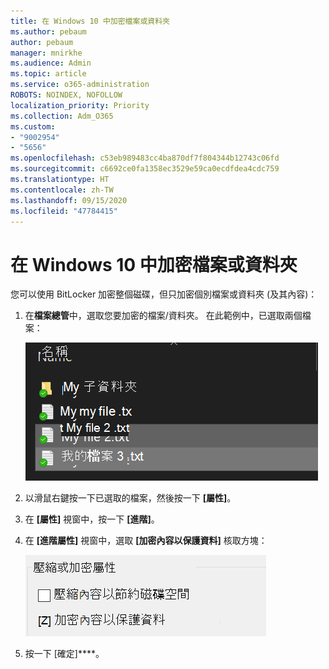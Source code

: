 ```yaml
---
title: 在 Windows 10 中加密檔案或資料夾
ms.author: pebaum
author: pebaum
manager: mnirkhe
ms.audience: Admin
ms.topic: article
ms.service: o365-administration
ROBOTS: NOINDEX, NOFOLLOW
localization_priority: Priority
ms.collection: Adm_O365
ms.custom:
- "9002954"
- "5656"
ms.openlocfilehash: c53eb989483cc4ba870df7f804344b12743c06fd
ms.sourcegitcommit: c6692ce0fa1358ec3529e59ca0ecdfdea4cdc759
ms.translationtype: HT
ms.contentlocale: zh-TW
ms.lasthandoff: 09/15/2020
ms.locfileid: "47784415"
---
```

# <a name="encrypt-files-or-folder-in-windows-10"></a>在 Windows 10 中加密檔案或資料夾

您可以使用 BitLocker 加密整個磁碟，但只加密個別檔案或資料夾 (及其內容)：

1. 在**檔案總管**中，選取您要加密的檔案/資料夾。 在此範例中，已選取兩個檔案：

    ![選取要加密的檔案或資料夾](media/select-for-encrypting.png)

2. 以滑鼠右鍵按一下已選取的檔案，然後按一下 **[屬性]**。

3. 在 **[屬性]** 視窗中，按一下 **[進階]**。

4. 在 **[進階屬性]** 視窗中，選取 **[加密內容以保護資料]** 核取方塊：

    ![加密內容](media/encrypt-contents.png)

5. 按一下 [確定]****。
